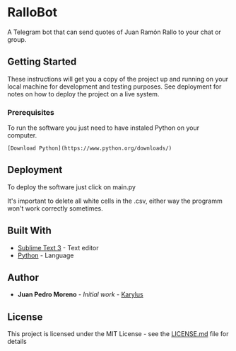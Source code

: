 # RalloBot

A Telegram bot that can send quotes of Juan Ramón Rallo to your chat or group.

## Getting Started

These instructions will get you a copy of the project up and running on your local machine for development and testing purposes. See deployment for notes on how to deploy the project on a live system.

### Prerequisites

To run the software you just need to have instaled Python on your computer.

```
[Download Python](https://www.python.org/downloads/)
```

## Deployment

To deploy the software just click on main.py

It's important to delete all white cells in the .csv, either way the programm won't work correctly sometimes.

## Built With

* [Sublime Text 3](https://www.sublimetext.com/3) - Text editor
* [Python](https://www.python.org/downloads/) - Language

## Author

* **Juan Pedro Moreno** - *Initial work* - [Karylus](https://github.com/Karylus)

## License

This project is licensed under the MIT License - see the [LICENSE.md](LICENSE.md) file for details
